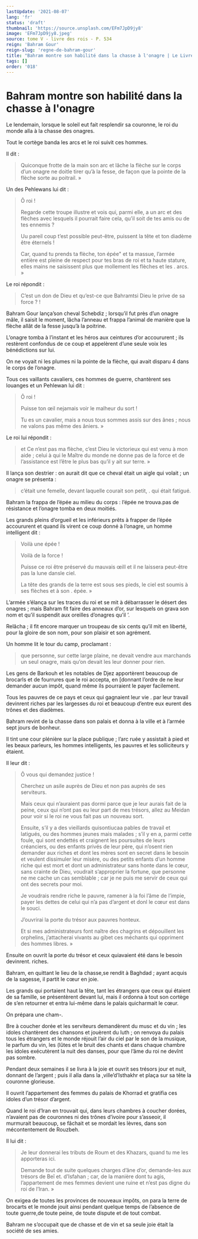 ```yaml
---
lastUpdate: '2021-08-07'
lang: 'fr'
status: 'draft'
thumbnail: 'https://source.unsplash.com/EFm7JpD9jy8'
image: 'EFm7JpD9jy8.jpeg'
source: tome V - livre des rois - P. 534
reign: 'Bahram Gour'
reign-slug: 'regne-de-bahram-gour'
title: "Bahram montre son habilité dans la chasse à l'onagre | Le Livre des Rois | Shâhnâmeh"
tags: []
order: '018'
---
```


<!-- LTeX: language=fr -->

# Bahram montre son habilité dans la chasse à l'onagre

Le lendemain, lorsque le soleil eut fait resplendir sa couronne, le roi du monde alla à la chasse des onagres.

Tout le cortège banda les arcs et le roi suivit ces hommes.

Il dit :

> Quiconque frotte de la main son arc et lâche la flèche sur le corps d’un onagre ne doitle tirer qu’à la fesse, de façon que la pointe de la flèche sorte au poitrail. »

Un des Pehlewans lui dit :

> Ô roi !
>
> Regarde cette troupe illustre et vois qui, parmi elle, a un arc et des flèches avec lesquels il pourrait faire cela, qu’il soit de tes amis ou de tes ennemis ?
>
> Uu pareil coup t’est possible peut-être, puissent la tête et ton diadème être éternels !
>
> Car, quand tu prends ta flèche, ton épée"
et ta massue, l’armée entière est pleine de respect pour tes bras de roi et ta haute stature, elles mains ne saisissent plus que mollement les flèches et les . arcs. »

Le roi répondit :

> C’est un don de Dieu et qu’est-ce que Bahramtsi Dieu le prive de sa force ? !

Bahram Gour lança’son cheval Schebdiz ; lorsqu’il fut près d’un onagre mâle, il saisit le moment, lâcha l’anneau et frappa l’animal de manière que la flèche allât de la fesse jusqu’à la poitrine.

L’onagre tomba à l’instant et les héros aux ceintures d’or accoururent ; ils restèrent confondus de ce coup et appelèrent d’une seule voix les bénédictions sur lui.

On ne voyait ni les plumes ni la pointe de la flèche, qui avait disparu 4 dans le corps de l’onagre.

Tous ces vaillants cavaliers, ces hommes de guerre, chantèrent ses louanges et un Pehlewan lui dit :

> Ô roi !
>
> Puisse ton œil nejamais voir le malheur du sort !
>
> Tu es un cavalier, mais a nous tous sommes assis sur des ânes ; nous ne valons pas même des âniers. »

Le roi lui répondit :

> et Ce n’est pas ma flèche, c’est Dieu le victorieux qui est venu à mon aide ; celui à qui le Maître du monde ne donne pas de la force et de l’assistance est l’être le plus bas qu’il y ait sur terre. »

Il lança son destrier : on aurait dit que ce cheval était un aigle qui volait ; un onagre se présenta :

> c’était une femelle, devant laquelle courait son petit, . qui était fatigué.

Bahram la frappa de l’épée au milieu du corps : l’épée ne trouva.pas de résistance et l’onagre tomba en deux moitiés.

Les grands pleins d’orgueil et les inférieurs prêts à frapper de l’épée accoururent et quand ils virent ce coup donné à l’onagre, un homme intelligent dit :

> Voilà une épée !
>
> Voilà de la force !
>
> Puisse ce roi être préservé du mauvais œill et il ne laissera peut-être pas la lune dansle ciel.
>
> La tête des grands de la terre est sous ses pieds, le ciel est soumis à ses flèches et à son
. épée. »

L’armée s’élança sur les traces du roi et se mit à débarrasser le désert des onagres ; mais Bahram fit faire des anneaux d’or, sur lesquels on grava son nom et qu’il suspendit aux oreilles d’onagres qu’il
’.

Relâcha ; il fit encore marquer un troupeau de six cents qu’il mit en liberté, pour la gloire de son nom, pour son plaisir et son agrément.

Un homme lit le tour du camp, proclamant :

> que personne, sur cette large plaine, ne devait vendre aux marchands un seul onagre, mais qu’on devait les leur donner pour rien.

Les gens de Barkouh et les notables de Djez apportèrent beaucoup de brocarls et de fourrures que le roi accepta, en [donnant l’ordre de ne leur demander aucun impôt, quand même ils pourraient le payer facilement.

Tous les pauvres de ce pays et ceux qui gagnaient leur vie
. par leur travail devinrent riches par les largesses du roi et beaucoup d’entre eux eurent des trônes et des diadèmes.

Bahram revint de la chasse dans son palais et donna à la ville et à l’armée sept jours de bonheur.

Il tint une cour plénière sur la place publique ; l’arc ruée y assistait à pied et les beaux parleurs, les hommes intelligents, les pauvres et les solliciteurs y étaient.

Il leur dit :

> Ô vous qui demandez justice !
>
> Cherchez un asile auprès de Dieu et non pas auprès de ses serviteurs.
>
> Mais ceux qui n’auraient pas dormi parce que je leur aurais fait de la peine, ceux qui n’ont pas eu leur part de mes trésors, allez au Meidan pour voir si le roi ne vous fait pas un nouveau sort.
>
> Ensuite, s’il y a des vieillards quisontiucaa pables de travail et latigués, ou des hommes jeunes mais malades ; s’il y en a, parmi cette foule, qui sont endettés et craignent les poursuites de leurs créanciers, ou des enfants privés de leur père, qui n’osent rien demander aux riches et dont les mères sont en secret dans le besoin et veulent dissimuler leur misère, ou des petits enfants d’un homme riche qui est mort et dont un administrateur sans honte dans le cœur, sans crainte de Dieu, voudrait s’approprier la fortune, que personne ne me cache un cas semblable ; car je ne puis me servir de ceux qui ont des secrets pour moi.
>
> Je voudrais rendre riche le pauvre, ramener à la foi l’âme de l’impie, payer les dettes de celui qui n’a pas d’argent et donl le cœur est dans le souci.
>
> J’ouvrirai la porte du trésor aux pauvres honteux.
>
> Et si mes administrateurs font naître des chagrins et dépouillent les orphelins, j’attacherai vivants au gibet ces méchants qui oppriment des hommes libres. »

Ensuite on ouvrit la porte du trésor et ceux quiavaient été dans le besoin devinrent. riches.

Bahram, en quittant le lieu de la chasse,se rendit à Baghdad ; ayant acquis de la sagesse, il partit le cœur en joie.

Les grands qui portaient haut la tête, tant les étrangers que ceux qui étaient de sa famille, se présentèrent devant lui, mais il ordonna à tout son cortège de s’en retourner et entra lui-même dans le palais quicharmait le cœur.

On prépara une cham-.

Bre à coucher dorée et les serviteurs demandèrent du musc et du vin ; les idoles chantèrent des chansons et jouèrent du luth ; on renvoya du palais tous les étrangers et le monde réjouit l’air du ciel par le son de la musique, le parfum du vin, les (lûtes et le bruit des chants et dans chaque chambre les idoles exécutèrent la nuit des danses, pour que l’âme du roi ne devînt pas sombre.

Pendant deux semaines il se livra à la joie et ouvrit ses trésors jour et nuit, donnant de l’argent ; puis il alla dans la ,ville’d’Isthakhr et plaça sur sa tête la couronne glorieuse.

Il ouvrit l’appartement des femmes du palais de Khorrad et gratifia ces idoles d’un trésor d’argent.

Quand le roi d’Iran en trouvait qui, dans leurs chambres à coucher dorées, n’avaient pas de couronnes ni des trônes d’ivoire pour s’asseoir, il murmurait beaucoup, se fâchait et se mordait les lèvres, dans son mécontentement de Rouzbeh.

Il lui dit :

> Je leur donnerai les tributs de Roum et des Khazars, quand tu me les apporteras ici.
>
> Demande tout de suite quelques charges d’âne d’or, demande-les aux trésors de Beî
et. d’Isfahan ; car, de la manière dont tu agis, l’appartement de mes femmes devient une ruine et n’est pas digne du roi de l’Iran. »

On exigea de toutes les provinces de nouveaux impôts, on para la terre de brocarts et le monde jouit ainsi pendant quelque temps de l’absence de toute guerre,de toute peine, de toute dispute et de tout combat.

Bahram ne s’occupait que de chasse et de vin et sa seule joie était la société de ses amies.
